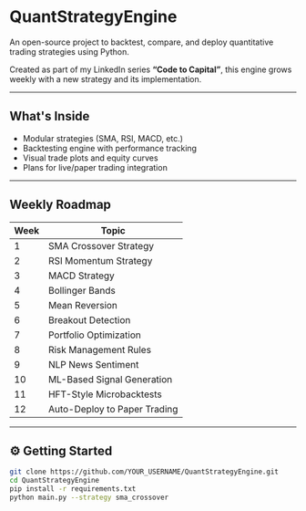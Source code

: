 # QuantStrategyEngine 

An open-source project to backtest, compare, and deploy quantitative trading strategies using Python.

Created as part of my LinkedIn series **“Code to Capital”**, this engine grows weekly with a new strategy and its implementation.

---

## What's Inside

- Modular strategies (SMA, RSI, MACD, etc.)
- Backtesting engine with performance tracking
- Visual trade plots and equity curves
- Plans for live/paper trading integration

---

## Weekly Roadmap

| Week | Topic |
|------|-------|
| 1 | SMA Crossover Strategy |
| 2 | RSI Momentum Strategy |
| 3 | MACD Strategy |
| 4 | Bollinger Bands |
| 5 | Mean Reversion |
| 6 | Breakout Detection |
| 7 | Portfolio Optimization |
| 8 | Risk Management Rules |
| 9 | NLP News Sentiment |
| 10 | ML-Based Signal Generation |
| 11 | HFT-Style Microbacktests |
| 12 | Auto-Deploy to Paper Trading |

---

## ⚙️ Getting Started

```bash
git clone https://github.com/YOUR_USERNAME/QuantStrategyEngine.git
cd QuantStrategyEngine
pip install -r requirements.txt
python main.py --strategy sma_crossover
